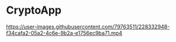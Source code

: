 # CryptoApp

https://user-images.githubusercontent.com/79763511/228332948-f34cafa2-05a2-4c6e-9b2a-e1756ec9ba71.mp4

